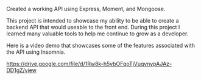 Created a working API using Express, Moment, and Mongoose. 

This project is intended to showcase my ability to be able to create a backend API that would useable to the front end. During this project I learned many valuable tools to help me continue to grow as a developer. 

Here is a video demo that showcases some of the features associated with the API using Insomnia. 

https://drive.google.com/file/d/1Rw8k-h5vbOFqoTjVuqvnypAJAz-DD1gZ/view
